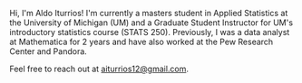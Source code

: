 Hi, I'm Aldo Iturrios! I'm currently a masters student in Applied Statistics at the University of Michigan (UM) and a Graduate Student Instructor for UM's introductory statistics course (STATS 250). Previously, I was a data analyst at Mathematica for 2 years and have also worked at the Pew Research Center and Pandora. 

Feel free to reach out at aiturrios12@gmail.com.

<!---
aldoiturrios/aldoiturrios is a ✨ special ✨ repository because its `README.md` (this file) appears on your GitHub profile.
You can click the Preview link to take a look at your changes.
--->

